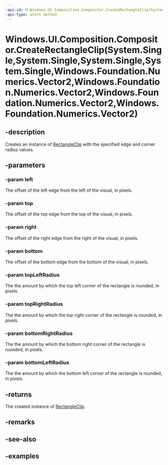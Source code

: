 ```yaml
---
-api-id: M:Windows.UI.Composition.Compositor.CreateRectangleClip(System.Single,System.Single,System.Single,System.Single,Windows.Foundation.Numerics.Vector2,Windows.Foundation.Numerics.Vector2,Windows.Foundation.Numerics.Vector2,Windows.Foundation.Numerics.Vector2)
-api-type: winrt method
---
```


# Windows.UI.Composition.Compositor.CreateRectangleClip(System.Single,System.Single,System.Single,System.Single,Windows.Foundation.Numerics.Vector2,Windows.Foundation.Numerics.Vector2,Windows.Foundation.Numerics.Vector2,Windows.Foundation.Numerics.Vector2)

<!--
public Windows.UI.Composition.RectangleClip CreateRectangleClip (float left, float top, float right, float bottom, System.Numerics.Vector2 topLeftRadius, System.Numerics.Vector2 topRightRadius, System.Numerics.Vector2 bottomRightRadius, System.Numerics.Vector2 bottomLeftRadius);
-->

## -description

Creates an instance of [RectangleClip](rectangleclip.md) with the specified edge and corner radius values.

## -parameters

### -param left

The offset of the left edge from the left of the visual, in pixels.

### -param top

The offset of the top edge from the top of the visual, in pixels.

### -param right

The offset of the right edge from the right of the visual, in pixels.

### -param bottom

The offset of the bottom edge from the bottom of the visual, in pixels.

### -param topLeftRadius

The the amount by which the top left corner of the rectangle is rounded, in pixels.

### -param topRightRadius

The the amount by which the top right corner of the rectangle is rounded, in pixels.

### -param bottomRightRadius

The the amount by which the bottom right corner of the rectangle is rounded, in pixels.

### -param bottomLeftRadius

The the amount by which the bottom left corner of the rectangle is rounded, in pixels.

## -returns

The created instance of [RectangleClip](rectangleclip.md).

## -remarks

## -see-also

## -examples


